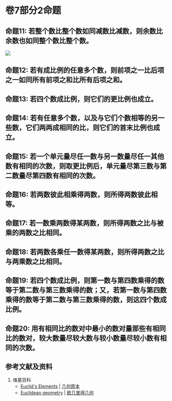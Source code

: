 # 卷7部分2命题

## 命题11: 若整个数比整个数如同减数比减数，则余数比余数也如同整个数比整个数。
![](/images/欧几里得几何/欧几里得元素中典型的几何实验/卷7部分2命题/1a1.jpg)

## 命题12: 若有成比例的任意多个数，则前项之一比后项之一如同所有前项之和比所有后项之和。

## 命题13: 若四个数成比例，则它们的更比例也成立。

## 命题14:    若有任意多个数，以及与它们个数相等的另一些数，它们两两成相同的比，则它们的首末比例也成立。

## 命题15: 若一个单元量尽任一数与另一数量尽任一其他数有相同的次数，则取更比例后，单元量尽第三数与第二数量尽第四数有相同的次数。

## 命题16: 若两数彼此相乘得两数，则所得两数彼此相等。

## 命题17: 若一数乘两数得某两数，则所得两数之比与被乘的两数之比相同。

## 命题18: 若两数各乘任一数得某两数，则所得两数之比与两乘数之比相同。

## 命题19: 若四个数成比例，则第一数与第四数乘得的数等于第二数与第三数乘得的数；又，若第一数与第四数乘得的数等于第二数与第三数乘得的数，则这四个数成比例。

## 命题20: 用有相同比的数对中最小的数对量那些有相同比的数对，较大数量尽较大数与较小数量尽较小数有相同的次数。

## 参考文献及资料

1. 维基百科
	- [Euclid's Elements](https://en.wikipedia.org/wiki/Euclid%27s_Elements) | [几何原本](https://zh.wikipedia.org/wiki/%E5%87%A0%E4%BD%95%E5%8E%9F%E6%9C%AC) 
	- [Euclidean geometry](https://en.wikipedia.org/wiki/Euclidean_geometry) | [欧几里得几何](https://zh.wikipedia.org/wiki/%E6%AC%A7%E5%87%A0%E9%87%8C%E5%BE%97%E5%87%A0%E4%BD%95) 



